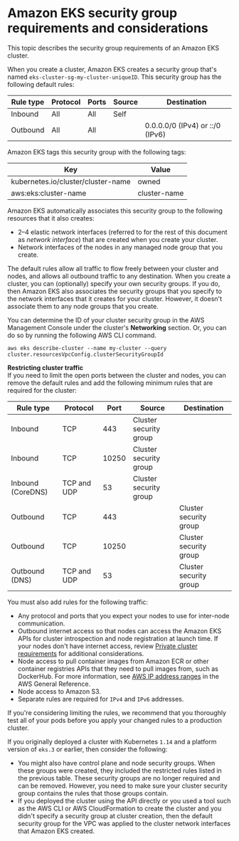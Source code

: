 # Amazon EKS security group requirements and considerations<a name="sec-group-reqs"></a>

This topic describes the security group requirements of an Amazon EKS cluster\.

When you create a cluster, Amazon EKS creates a security group that's named `eks-cluster-sg-my-cluster-uniqueID`\. This security group has the following default rules:


| Rule type | Protocol | Ports | Source | Destination | 
| --- | --- | --- | --- | --- | 
|  Inbound  |  All  |  All  | Self  |  | 
|  Outbound  |  All  |  All  |  |  0\.0\.0\.0/0 \(IPv4\) or ::/0 \(IPv6\)  | 

Amazon EKS tags this security group with the following tags:


| Key | Value | 
| --- | --- | 
| kubernetes\.io/cluster/cluster\-name | owned | 
| aws:eks:cluster\-name | cluster\-name | 

Amazon EKS automatically associates this security group to the following resources that it also creates:
+ 2–4 elastic network interfaces \(referred to for the rest of this document as *network interface*\) that are created when you create your cluster\.
+ Network interfaces of the nodes in any managed node group that you create\.

The default rules allow all traffic to flow freely between your cluster and nodes, and allows all outbound traffic to any destination\. When you create a cluster, you can \(optionally\) specify your own security groups\. If you do, then Amazon EKS also associates the security groups that you specify to the network interfaces that it creates for your cluster\. However, it doesn't associate them to any node groups that you create\.

You can determine the ID of your cluster security group in the AWS Management Console under the cluster's **Networking** section\. Or, you can do so by running the following AWS CLI command\.

```
aws eks describe-cluster --name my-cluster --query cluster.resourcesVpcConfig.clusterSecurityGroupId
```

**Restricting cluster traffic**  
If you need to limit the open ports between the cluster and nodes, you can remove the default rules and add the following minimum rules that are required for the cluster: 


| Rule type | Protocol | Port | Source | Destination | 
| --- | --- | --- | --- | --- | 
| Inbound | TCP |  443  | Cluster security group |  | 
| Inbound | TCP |  10250  | Cluster security group |  | 
| Inbound \(CoreDNS\) | TCP and UDP | 53 | Cluster security group |  | 
| Outbound | TCP |  443  |  |  Cluster security group  | 
| Outbound | TCP |  10250  |  |  Cluster security group  | 
| Outbound \(DNS\) | TCP and UDP | 53 |  | Cluster security group | 

You must also add rules for the following traffic:
+ Any protocol and ports that you expect your nodes to use for inter\-node communication\.
+ Outbound internet access so that nodes can access the Amazon EKS APIs for cluster introspection and node registration at launch time\. If your nodes don't have internet access, review [Private cluster requirements](private-clusters.md) for additional considerations\.
+ Node access to pull container images from Amazon ECR or other container registries APIs that they need to pull images from, such as DockerHub\. For more information, see [AWS IP address ranges](https://docs.aws.amazon.com/general/latest/gr/aws-ip-ranges.html) in the AWS General Reference\.
+ Node access to Amazon S3\.
+ Separate rules are required for `IPv4` and `IPv6` addresses\.

If you're considering limiting the rules, we recommend that you thoroughly test all of your pods before you apply your changed rules to a production cluster\.

If you originally deployed a cluster with Kubernetes `1.14` and a platform version of `eks.3` or earlier, then consider the following:
+ You might also have control plane and node security groups\. When these groups were created, they included the restricted rules listed in the previous table\. These security groups are no longer required and can be removed\. However, you need to make sure your cluster security group contains the rules that those groups contain\.
+ If you deployed the cluster using the API directly or you used a tool such as the AWS CLI or AWS CloudFormation to create the cluster and you didn't specify a security group at cluster creation, then the default security group for the VPC was applied to the cluster network interfaces that Amazon EKS created\.